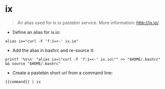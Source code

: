 # ix

> An alias used for ix.io pastebin service.
> More information: <http://ix.io/>.

- Define an alias for ix.io:

`alias ix="curl -F 'f:1=<-' ix.io"`

- Add the alias in bashrc and re-source it:

`printf '%s\n' "alias ix=\"curl -F 'f:1=<-' ix.io\"" >> "$HOME/.bashrc" && source "$HOME/.bashrc"`

- Create a pastebin short url from a command line:

`{{command}} | ix`
